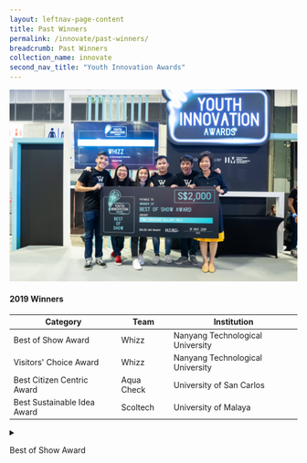 ```yaml
---
layout: leftnav-page-content
title: Past Winners
permalink: /innovate/past-winners/
breadcrumb: Past Winners
collection_name: innovate
second_nav_title: "Youth Innovation Awards"
---
```


![1](/images/innovate/yia/yia-2.jpg)

#### 2019 Winners

| Category | Team | Institution|
| -- | -- | -- |
| Best of Show Award | Whizz | Nanyang Technological University |
| Visitors' Choice Award | Whizz | Nanyang Technological University |
| Best Citizen Centric Award | Aqua Check | University of San Carlos | 
| Best Sustainable Idea Award | Scoltech | University of Malaya | 

<details>
  <summary><p>Best of Show Award</p></summary>
  <p><img src="/images/innovate/yia/yia-2.jpg" alt="3"></p>
  <p><b>Winners</b></p>
  <p>Whizz, Nanyang Technological University</p>
  <p><b>Members</b></p>
  <p><ul>
  <li>Mr Victor Gwee</li>
  <li>Miss Vivienne Chong</li>
  <li>Miss Valerie Ho</li>
  <li>Mr Anthony Fong</li>
  <li>Mr Melvin Foo</li>
  </ul></p>
  </details>
